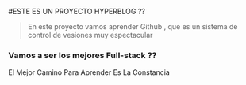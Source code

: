#ESTE ES UN PROYECTO HYPERBLOG ??

> En este proyecto vamos aprender Github , que es un sistema de control de vesiones muy espectacular 

### Vamos a ser los mejores Full-stack ??

El Mejor Camino Para Aprender Es La Constancia 
